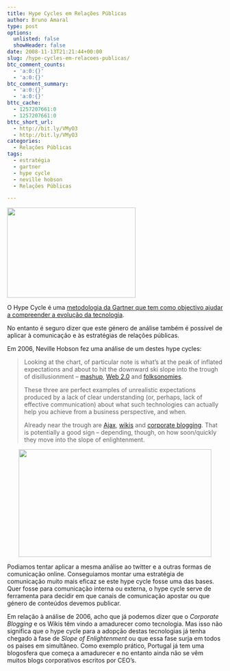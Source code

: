 ```yaml
---
title: Hype Cycles em Relações Públicas
author: Bruno Amaral
type: post
options:
  unlisted: false
  showHeader: false
date: 2008-11-13T21:21:44+00:00
slug: /hype-cycles-em-relacoes-publicas/
btc_comment_counts:
  - 'a:0:{}'
  - 'a:0:{}'
btc_comment_summary:
  - 'a:0:{}'
  - 'a:0:{}'
bttc_cache:
  - 1257207661:0
  - 1257207661:0
bttc_short_url:
  - http://bit.ly/VMyO3
  - http://bit.ly/VMyO3
categories:
  - Relações Públicas
tags:
  - estratégia
  - gartner
  - hype cycle
  - neville hobson
  - Relações Públicas

---
```

[<img class="size-medium wp-image-1055 alignright" title="dl_hypecycle" src="/wp-content/uploads/2008/11/dl_hypecycle1-300x210.gif" alt="" width="300" height="210" />][1]
  
O Hype Cycle é uma [metodologia da Gartner que tem como objectivo ajudar a compreender a evolução da tecnologia][1].

No entanto é seguro dizer que este género de análise também é possível de aplicar à comunicação e às estratégias de relações públicas.

Em 2006, Neville Hobson fez uma análise de um destes hype cycles:

> Looking at the chart, of particular note is what’s at the peak of inflated expectations and about to hit the downward ski slope into the trough of disillusionment &#8211; <span id="apture_prvw1" class="aptureLink"><span class="aptureLinkIcon" style="background-position: right -1048px;"> </span><a class="aptureLink snap_noshots" href="http://en.wikipedia.org/wiki/Mashup%20%28web%20application%20hybrid%29">mashup</a></span>, <span id="apture_prvw2" class="aptureLink"><span class="aptureLinkIcon" style="background-position: right -1048px;"> </span><a class="aptureLink snap_noshots" href="http://en.wikipedia.org/wiki/Web%202.0">Web 2.0</a></span> and <span id="apture_prvw3" class="aptureLink"><span class="aptureLinkIcon" style="background-position: right -1048px;"> </span><a class="aptureLink snap_noshots" href="http://en.wikipedia.org/wiki/Folksonomy">folksonomies</a></span>.
> 
> These three are perfect examples of unrealistic expectations produced by a lack of clear understanding (or, perhaps, lack of effective communication) about what such technologies can actually help you achieve from a business perspective, and when.
> 
> Already near the trough are <span id="apture_prvw4" class="aptureLink"><span class="aptureLinkIcon" style="background-position: right -1048px;"> </span><a class="aptureLink snap_noshots" href="http://en.wikipedia.org/wiki/Ajax%20%28programming%29">Ajax</a></span>, <span id="apture_prvw5" class="aptureLink"><span class="aptureLinkIcon" style="background-position: right -1048px;"> </span><a class="aptureLink snap_noshots" href="http://en.wikipedia.org/wiki/Wiki">wikis</a></span> and [corporate blogging][2]. That is potentially a good sign &#8211; depending, though, on how soon/quickly they move into the slope of enlightenment.

<p style="text-align: center;">
  <a href="http://www.gartner.com/it/page.jsp?id=495475"><img class="size-full wp-image-1057 aligncenter" title="20060809_495475" src="/wp-content/uploads/2008/11/20060809_4954751.jpg" alt="" width="450" height="251" srcset="/wp-content/uploads/2008/11/20060809_4954751.jpg 450w, /wp-content/uploads/2008/11/20060809_4954751.jpg 300w" sizes="(max-width: 450px) 100vw, 450px" /></a>
</p>

Podiamos tentar aplicar a mesma análise ao twitter e a outras formas de comunicação online. Conseguiamos montar uma estratégia de comunicação muito mais eficaz se este hype cycle fosse uma das bases. Quer fosse para comunicação interna ou externa, o hype cycle serve de ferramenta para decidir em que canais de comunicação apostar ou que género de conteúdos devemos publicar.

Em relação à análise de 2006, acho que já podemos dizer que o _Corporate Blogging_ e os Wikis têm vindo a amadurecer como tecnologia. Mas isso não significa que o hype cycle para a adopção destas tecnologias já tenha chegado à fase de _Slope of Enlightenment_ ou que essa fase surja em todos os paises em simultâneo. Como exemplo prático, Portugal já tem uma blogosfera que começa a amadurecer e no entanto ainda não se vêm muitos blogs corporativos escritos por CEO&#8217;s.

 [1]: http://www.gartner.com/it/products/research/methodologies/research_hype.jsp
 [2]: http://www.backbonemedia.com/blogsurvey/
